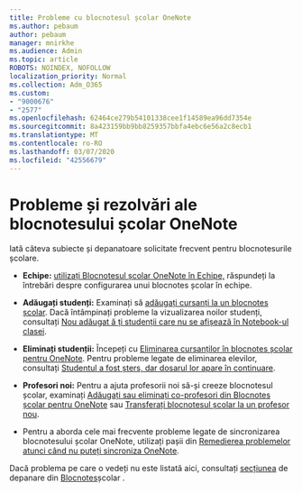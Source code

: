 ```yaml
---
title: Probleme cu blocnotesul școlar OneNote
ms.author: pebaum
author: pebaum
manager: mnirkhe
ms.audience: Admin
ms.topic: article
ROBOTS: NOINDEX, NOFOLLOW
localization_priority: Normal
ms.collection: Adm_O365
ms.custom:
- "9000676"
- "2577"
ms.openlocfilehash: 62464ce279b54101338cee1f14589ea96dd7354e
ms.sourcegitcommit: 8a423159bb9bb8259357bbfa4ebc6e56a2c8ecb1
ms.translationtype: MT
ms.contentlocale: ro-RO
ms.lasthandoff: 03/07/2020
ms.locfileid: "42556679"
---
```

# <a name="onenote-class-notebook-issues-and-resolutions"></a>Probleme și rezolvări ale blocnotesului școlar OneNote

Iată câteva subiecte și depanatoare solicitate frecvent pentru blocnotesurile școlare.

- **Echipe:** [utilizați Blocnotesul școlar OneNote în Echipe,](https://support.office.com/article/bd77f11f-27cd-4d41-bfbd-2b11799f1440) răspundeți la întrebări despre configurarea unui blocnotes școlar în echipe.

- **Adăugați studenți:** Examinați să [adăugați cursanți la un blocnotes școlar](https://support.office.com/article/149882af-506a-4689-9fee-39309b97aae8). Dacă întâmpinați probleme la vizualizarea noilor studenți, consultați [Nou adăugat ă ți studenții care nu se afișează în Notebook-ul clasei](https://support.office.com/article/4da02c45-b435-4af1-921b-51b8ee40e1c9).

- **Eliminați studenții:** Începeți cu [Eliminarea cursanților în blocnotes școlar pentru OneNote](https://support.office.com/article/86dcf019-408f-4de8-8055-eb61f1578c3c). Pentru probleme legate de eliminarea elevilor, consultați [Studentul a fost șters, dar dosarul lor apare în continuare](https://support.office.com/article/0ed81eaa-c14a-436f-bb6f-ce95f130cc71).

- **Profesori noi:** Pentru a ajuta profesorii noi să-și creeze blocnotesul școlar, examinați [Adăugați sau eliminați co-profesori din Blocnotes școlar pentru OneNote](https://support.office.com/article/fdcb870b-49a7-4a14-9ea6-d817f88026f8) sau [Transferați blocnotesul școlar la un profesor nou](https://support.office.com/article/84ef5d4a-0eec-4d5b-bc22-1317bc3b9027).

- Pentru a aborda cele mai frecvente probleme legate de sincronizarea blocnotesului școlar OneNote, utilizați pașii din [Remedierea problemelor atunci când nu puteți sincroniza OneNote](https://support.office.com/article/Fix-issues-when-you-can-t-sync-OneNote-299495ef-66d1-448f-90c1-b785a6968d45).

Dacă problema pe care o vedeți nu este listată aici, consultați [secțiunea](https://support.office.com/article/class-notebook-ee70aff9-52e8-449f-be6a-7cbc1d65eaea#ID0EAABAAA=Manage&ID0EABAAA=Troubleshoot) de depanare din [Blocnotes](https://support.office.com/article/class-notebook-ee70aff9-52e8-449f-be6a-7cbc1d65eaea)școlar . 


